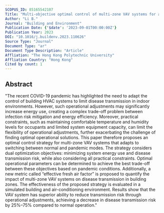 ```yaml
---
SCOPUS_ID: 85165542107
Title: "Multi-objective optimal control of multi-zone VAV systems for adaptive switching between normal and pandemic modes"
Author: "Li B."
Journal: "Building and Environment"
Publication Date: {'$date': '2023-09-01T00:00:00Z'}
Publication Year: 2023
DOI: "10.1016/j.buildenv.2023.110626"
Source Type: "Journal"
Document Type: "ar"
Document Type Description: "Article"
Affliation: "The Hong Kong Polytechnic University"
Affliation Country: "Hong Kong"
Cited by count: 1
---
```


## Abstract
"The recent COVID-19 pandemic has highlighted the need to adapt the control of building HVAC systems to limit disease transmission in indoor environments. However, such operational adjustments may significantly increase energy use, creating a complex trade-off problem between infection risk mitigation and energy efficiency. Moreover, practical constraints, such as maintaining comfortable temperature and humidity levels for occupants and limited system equipment capacity, can limit the flexibility of operational adjustments, further exacerbating the challenge of finding optimal operational solutions. This paper therefore proposes an optimal control strategy for multi-zone VAV systems that adapts to switching between normal and pandemic modes. The strategy considers dual optimization objectives: minimizing system energy use and disease transmission risk, while also considering all practical constraints. Optimal operational parameters can be determined to achieve the best trade-off between these objectives based on pandemic conditions. Additionally, a new metric called “effective fresh air factor” is proposed to quantify the impact of multi-zone VAV systems on disease transmission in building zones. The effectiveness of the proposed strategy is evaluated in a simulated building and air-conditioning environment. Results show that the VAV system has superior ability to reduce transmission risk through operational adjustments, achieving a decrease in disease transmission risk by 25%–75% compared to normal operation."
